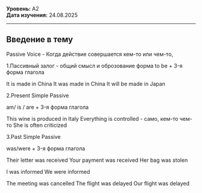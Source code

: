 **Уровень:** A2  
**Дата изучения:** 24.08.2025  

---

## Введение в тему

Passive Voice - Когда действие совершается кем-то или чем-то, 

1.Пассивный залог - общий смысл и оброзование
форма to be + 3-я форма глагола

It is made in China
It was made in China
It will be made in Japan


2.Present Simple Passive

am/ is / are + 3-я форма глагола

This wine is produced in Italy
Everything is controlled - само, кем-то чем-то 
She is often criticized 


3.Past Simple Passive

was/were + 3-я форма глагола

Their letter was received 
Your payment was received
Her bag was stolen 

I was informed 
We were informed

The meeting was cancelled 
The flight was delayed
Our flight was delayed 



